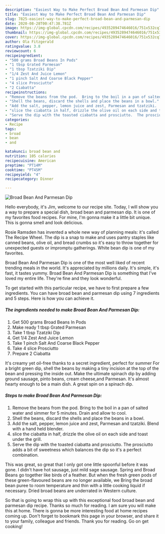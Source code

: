 ```yaml
---
description: "Easiest Way to Make Perfect Broad Bean And Parmesan Dip"
title: "Easiest Way to Make Perfect Broad Bean And Parmesan Dip"
slug: 7825-easiest-way-to-make-perfect-broad-bean-and-parmesan-dip
date: 2020-08-28T00:47:38.781Z
image: https://img-global.cpcdn.com/recipes/4935289474646016/751x532cq70/broad-bean-and-parmesan-dip-recipe-main-photo.jpg
thumbnail: https://img-global.cpcdn.com/recipes/4935289474646016/751x532cq70/broad-bean-and-parmesan-dip-recipe-main-photo.jpg
cover: https://img-global.cpcdn.com/recipes/4935289474646016/751x532cq70/broad-bean-and-parmesan-dip-recipe-main-photo.jpg
author: Ola Fitzgerald
ratingvalue: 3.8
reviewcount: 6
recipeingredient:
- "500 grams Broad Beans In Pods"
- "1 tbsp Grated Parmesan"
- "1 tbsp Tzatziki Dip"
- "1/4 Zest And Juice Lemon"
- "1 pinch Salt And Coarse Black Pepper"
- "4 slice Prosciutto"
- "2 Ciabatta"
recipeinstructions:
- "Remove the beans from the pod.  Bring to the boil in a pan of salted water and simmer for 5 minutes.  Drain and allow to cool."
- "Shell the beans, discard the shells and place the beans in a bowl."
- "Add the salt, pepper, lemon juice and zest, Parmesan and tzatziki.  Blend with a hand held blender."
- "slice the ciabatta in half, drizzle the olive oil on each side and toast under the grill."
- "Serve the dip with the toasted ciabatta and prosciutto.  The prosciutto adds a bit of sweetness which balances the dip so it&#39;s a perfect combination."
categories:
- Recipe
tags:
- broad
- bean
- and

katakunci: broad bean and 
nutrition: 105 calories
recipecuisine: American
preptime: "PT14M"
cooktime: "PT45M"
recipeyield: "4"
recipecategory: Dinner

---
```



![Broad Bean And Parmesan Dip](https://img-global.cpcdn.com/recipes/4935289474646016/751x532cq70/broad-bean-and-parmesan-dip-recipe-main-photo.jpg)

Hello everybody, it's Jim, welcome to our recipe site. Today, I will show you a way to prepare a special dish, broad bean and parmesan dip. It is one of my favorites food recipes. For mine, I'm gonna make it a little bit unique. This is gonna smell and look delicious.

Rosie Ramsden has invented a whole new way of planning meals: it&#39;s called The Recipe Wheel. The dip is a snap to make and uses pantry staples like canned beans, olive oil, and bread crumbs so it&#39;s easy to throw together for unexpected guests or impromptu gatherings. White bean dip is one of my favorites.

Broad Bean And Parmesan Dip is one of the most well liked of recent trending meals in the world. It's appreciated by millions daily. It's simple, it's fast, it tastes yummy. Broad Bean And Parmesan Dip is something that I've loved my entire life. They're fine and they look wonderful.


To get started with this particular recipe, we have to first prepare a few ingredients. You can have broad bean and parmesan dip using 7 ingredients and 5 steps. Here is how you can achieve it.

<!--inarticleads1-->

##### The ingredients needed to make Broad Bean And Parmesan Dip:

1. Get 500 grams Broad Beans In Pods
1. Make ready 1 tbsp Grated Parmesan
1. Take 1 tbsp Tzatziki Dip
1. Get 1/4 Zest And Juice Lemon
1. Take 1 pinch Salt And Coarse Black Pepper
1. Take 4 slice Prosciutto
1. Prepare 2 Ciabatta


It&#39;s creamy yet oil-free thanks to a secret ingredient, perfect for summer For a bright green dip, shell the beans by making a tiny incision at the top of the bean and pressing the inside out. Make the ultimate spinach dip by adding ground sausage, pinto beans, cream cheese,and Parmesan. It&#39;s almost hearty enough to be a main dish. A great spin on a spinach dip. 

<!--inarticleads2-->

##### Steps to make Broad Bean And Parmesan Dip:

1. Remove the beans from the pod.  Bring to the boil in a pan of salted water and simmer for 5 minutes.  Drain and allow to cool.
1. Shell the beans, discard the shells and place the beans in a bowl.
1. Add the salt, pepper, lemon juice and zest, Parmesan and tzatziki.  Blend with a hand held blender.
1. slice the ciabatta in half, drizzle the olive oil on each side and toast under the grill.
1. Serve the dip with the toasted ciabatta and prosciutto.  The prosciutto adds a bit of sweetness which balances the dip so it&#39;s a perfect combination.


This was great, so great that I only got one little spoonful before it was gone. I didn&#39;t have hot sausage, just mild sage sausage. Spring and Broad Beans go together like birds of a feather. But when the fresh green pods of these green-flavoured beans are no longer available, we Bring the broad bean puree to room temperature and thin with a little cooking liquid if necessary. Dried broad beans are underrated in Western culture. 

So that is going to wrap this up with this exceptional food broad bean and parmesan dip recipe. Thanks so much for reading. I am sure you will make this at home. There is gonna be more interesting food at home recipes coming up. Don't forget to bookmark this page in your browser, and share it to your family, colleague and friends. Thank you for reading. Go on get cooking!
